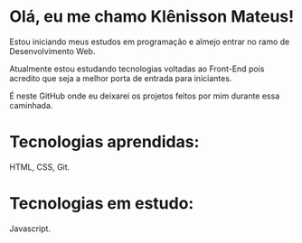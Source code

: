 # Olá, eu me chamo Klênisson Mateus!

Estou iniciando meus estudos em programação e almejo entrar no ramo de Desenvolvimento Web.

Atualmente estou estudando tecnologias voltadas ao Front-End pois acredito que seja a melhor porta de entrada para iniciantes.

É neste GitHub onde eu deixarei os projetos feitos por mim durante essa caminhada. 

# Tecnologias aprendidas:

HTML, CSS, Git.

# Tecnologias em estudo:

Javascript.

